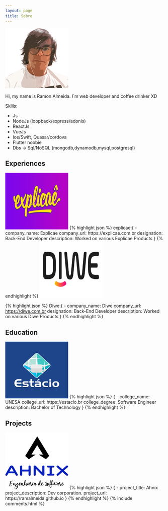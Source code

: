 ```yaml
---
layout: page
title: Sobre 
---
```



<img src="/images/profile.png" style="width: 200px; height: 190px;">

<br>
<p>Hi, my name is Ramon Almeida. I`m web developer and coffee drinker XD</p>
<p>Sklils:</p>
<ul> 
<li>Js</li>
<li>NodeJs (loopback/express/adonis)</li>
<li>ReactJs</li>
<li>VueJs</li>
<li>Ios/Swift, Quasar/cordova</li>
<li>Flutter noobie</li>
<li>Dbs -> Sql/NoSQL (mongodb,dynamodb,mysql,postgresql)</li>
</ul>



## Experiences
<img src="/images/explicae.png" style="width: 200px; height: 180px;">
{% highlight json %}
    explicae:{
            - company_name: Explicae
              company_url: https://explicae.com.br
              designation: Back-End Developer
              description: Worked on various Explicae Products
            }
{% endhighlight %}

<img src="/images/diwe.png" style="width: 200px; height: 180px;">

{% highlight json %}
    Diwe:{
            - company_name: Diwe
              company_url: https://diwe.com.br
              designation: Back-End Developer
              description: Worked on various Diwe Products
            }
{% endhighlight %}

## Education
 <img src="/images/estacio.png" style="width: 200px; height: 180px;">
{% highlight json %}
                {
              - college_name: UNESA
                college_url: https://estacio.br
                college_degree: Software Engineer
                description: Bachelor of Technology
                }
                {% endhighlight %}

## Projects
 <img src="/images/ahnix.png" style="width: 200px; height: 180px;">
{% highlight json %}
            {
              - project_title: Ahnix
                project_description:  Dev corporation.
                project_url: https://ramalmeida.github.io
            }
                {% endhighlight %}
{% include comments.html %}

